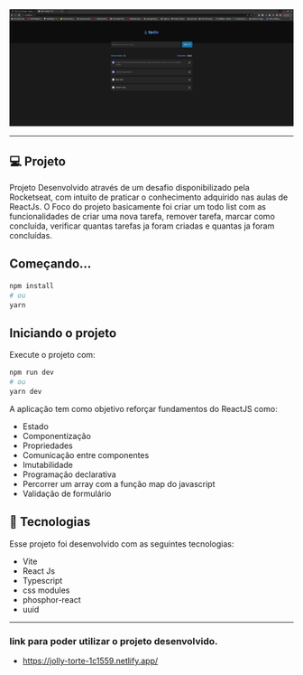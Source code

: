 <div align="center">
     <img src= "./src/assets/project.png"/>     
</div>

---

## 💻 Projeto

Projeto Desenvolvido através de um desafio disponibilizado pela Rocketseat, com intuito de praticar o conhecimento adquirido nas aulas de ReactJs.
O Foco do projeto basicamente foi criar um todo list com as funcionalidades de criar uma nova tarefa, remover tarefa, marcar como concluída, verificar quantas tarefas ja foram criadas
e quantas ja foram concluídas.

## Começando...

```bash
npm install
# ou
yarn
```

## Iniciando o projeto

Execute o projeto com:

```bash
npm run dev
# ou
yarn dev
```

A aplicação tem como objetivo reforçar fundamentos do ReactJS como:

- Estado
- Componentização
- Propriedades
- Comunicação entre componentes
- Imutabilidade
- Programação declarativa
- Percorrer um array com a função map do javascript
- Validação de formulário

## 🚀 Tecnologias

Esse projeto foi desenvolvido com as seguintes tecnologias:

- Vite
- React Js
- Typescript
- css modules
- phosphor-react
- uuid

---

### link para poder utilizar o projeto desenvolvido.

- https://jolly-torte-1c1559.netlify.app/
